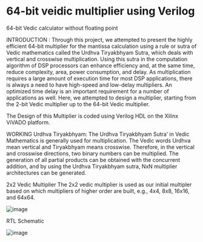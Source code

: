# 64-bit veidic multiplier using Verilog
64-bit Vedic calculator without floating point

INTRODUCTION : 
Through this project, we attempted to present the highly efficient 64-bit multiplier for the mantissa calculation using a rule or sutra of Vedic mathematics called the Urdhva Tiryakbhyam Sutra, which deals with vertical and crosswise multiplication. Using this sutra in the computation algorithm of DSP processors can enhance efficiency and, at the same time, reduce complexity, area, power consumption, and delay. As multiplication requires a large amount of execution time for most DSP applications,  there is always a need to have high-speed and low-delay multipliers. An optimized time delay is an important requirement for a number of applications as well. Here, we attempted to design a multiplier, starting from the 2-bit Vedic multiplier up to the 64-bit Vedic multiplier.

The Design of this Multiplier is coded using Verilog HDL on the Xilinx ViVADO platform.

WORKING
Urdhva Tiryakbhyam:
The Urdhva Tiryakbhyam Sutra’ in Vedic Mathematics is generally used for multiplication. The Vedic words Urdhva mean vertical and Tiryakbhyam means crosswise. Therefore, in the vertical and crosswise directions, two binary numbers can be multiplied. The generation of all partial products can be obtained with the concurrent addition, and by using the Urdhva Tiryakbhyam sutra, NxN multiplier architectures can be generated.

2x2 Vedic Multiplier
The 2x2 vedic multiplier is used as our initial multipler based on which multipliers of higher order are built, e.g., 4x4, 8x8, 16x16, and 64x64.

![image](https://github.com/Sahil9425/64bitveidicmultiplier/assets/132200377/10ac4113-d010-46ac-bd33-5452cce53de4)






RTL Schematic


![image](https://github.com/Sahil9425/64bitveidicmultiplier/assets/132200377/f7bbf532-0341-4fad-8408-15dc39dca31d)


